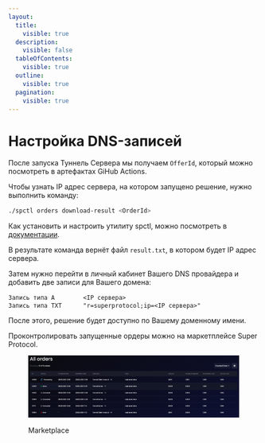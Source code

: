 ```yaml
---
layout:
  title:
    visible: true
  description:
    visible: false
  tableOfContents:
    visible: true
  outline:
    visible: true
  pagination:
    visible: true
---
```


# Настройка DNS-записей

После запуска Туннель Сервера мы получаем `OfferId`, который можно посмотреть в артефактах GiHub Actions.

Чтобы узнать IP адрес сервера, на котором запущено решение, нужно выполнить команду:

```bash
./spctl orders download-result <OrderId>
```

Как установить и настроить утилиту spctl, можно посмотреть в [документации](https://docs.superprotocol.com/testnet/cli/).

В результате команда вернёт файл `result.txt`, в котором будет IP адрес сервера.

Затем нужно перейти в личный кабинет Вашего DNS провайдера и добавить две записи для Вашего домена:

```
Запись типа A        <IP сервера>
Запись типа TXT      "r=superprotocol;ip=<IP сервера>"
```

После этого, решение будет доступно по Вашему доменному имени.

Проконтролировать запущенные ордеры можно на маркетплейсе Super Protocol.

<figure><img src="../../../../.gitbook/assets/image (3).png" alt=""><figcaption><p>Marketplace</p></figcaption></figure>
